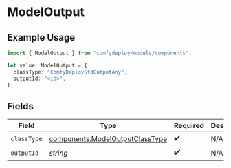 # ModelOutput

## Example Usage

```typescript
import { ModelOutput } from "comfydeploy/models/components";

let value: ModelOutput = {
  classType: "ComfyDeployStdOutputAny",
  outputId: "<id>",
};
```

## Fields

| Field                                                                              | Type                                                                               | Required                                                                           | Description                                                                        |
| ---------------------------------------------------------------------------------- | ---------------------------------------------------------------------------------- | ---------------------------------------------------------------------------------- | ---------------------------------------------------------------------------------- |
| `classType`                                                                        | [components.ModelOutputClassType](../../models/components/modeloutputclasstype.md) | :heavy_check_mark:                                                                 | N/A                                                                                |
| `outputId`                                                                         | *string*                                                                           | :heavy_check_mark:                                                                 | N/A                                                                                |